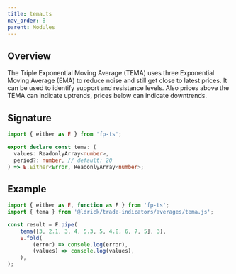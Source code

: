 ```yaml
---
title: tema.ts
nav_order: 8
parent: Modules
---
```


## Overview

The Triple Exponential Moving Average (TEMA) uses three Exponential Moving Average (EMA) to reduce noise and still get close to latest prices. It can be used to identify support and resistance levels. Also prices above the TEMA can indicate uptrends, prices below can indicate downtrends.

## Signature

```typescript
import { either as E } from 'fp-ts';

export declare const tema: (
  values: ReadonlyArray<number>,
  period?: number, // default: 20
) => E.Either<Error, ReadonlyArray<number>;
```

## Example

```typescript
import { either as E, function as F } from 'fp-ts';
import { tema } from '@ldrick/trade-indicators/averages/tema.js';

const result = F.pipe(
	tema([3, 2.1, 3, 4, 5.3, 5, 4.8, 6, 7, 5], 3),
	E.fold(
		(error) => console.log(error),
		(values) => console.log(values),
	),
);
```
